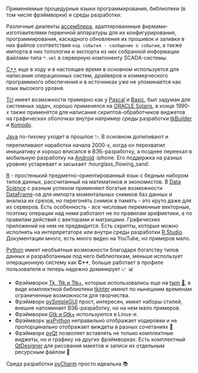 Применяемые процедурные языки программирования, библиотеки (в том числе фрэймворки) и среды разработки:

Различные диалекты [ассемблера](https://en.wikipedia.org/wiki/Assembly_language#Assembler), адаптированнные фирмами-изготовителями первичной аппаратуры для их конфигурирования, программирования, каскадного обновления их прошивок и заливки в них файлов соответствия `код события - сообщение о событии`, а также импорта в них топологии и экспорта из них собранной информации файлами типа `*.xml` в серверную компоненту SCADA-системы.

[C++](https://isocpp.org/ "Перешел на него после Fortran-а в 1993-м году") еще в ходу и в настоящее время в основном используется для написания операционных систем, драйверов и коммерческого программного обеспечения и в источниках уже не упоминается как язык высокого уровня.

[Tcl](https://www.tcl.tk/about/language.html "Делал некоторые графические оболочки с помощью среды разработки tkBuilder") имеет возможности примерно как у [Pascal](https://en.wikipedia.org/wiki/Pascal_(programming_language)) и [Basic](https://en.wikipedia.org/wiki/BASIC), был задуман для системных задач, хорошо применялся на [ORACLE Solaris](https://en.wikipedia.org/wiki/Oracle_Solaris), в конце 1990-х также применятся для написания скриптов-обработчиков виджетов на графических оболочках внутри например среды разработки [tkBuilder](https://sourceforge.net/projects/tkbuilder84/) и [Komodo](https://www.activestate.com/products/komodo-ide/).

[Java](https://en.wikipedia.org/wiki/Java_(programming_language) "Начал изучать его вместе с Python-ом и вскоре понял, что Python значительно лучше и полностью перешел на него. Проект на нем - как правило вязанка папок с файлами, в том числе jar-иками. Сразу не сообразишь, где точка входа на исполнение и все остальное") по-тихому уходит в прошлое :chart_with_downwards_trend: В основном допиливают и перепиливают наработки начала 2000-х, когда он перехватил инициативу и хорошо вписался в ВЭБ-разработку, а позднее переехал в мобильную разработку на [Android](https://en.wikipedia.org/wiki/Android_(operating_system)) :iphone: Его поддержка на разных уровнях устаревает и засыхает :hourglass_flowing_sand:

[R](https://en.wikipedia.org/wiki/R_(programming_language) "Пробовал его для расчетов данных с SQL Server-а") - простенький предметно-ориентированный язык с бедным набором типов данных, рассчитанный на математиков и экономистов. В [Data Science](https://en.wikipedia.org/wiki/Data_science) с разным успехом применяют богатые возможности [DataFrame](https://www.rdocumentation.org/packages/base/versions/3.6.2/topics/data.frame)-ов для импорта моментальных снимков баз данных и анализа их срезов, но перегонять снимок в память - это круто даже для их серверов. Есть особенность - все числовые переменные векторные, поэтому операции над ними работают не по правилам арифметики, а по правилам действий с векторами и матрицами. Графических приложений на нем не предвидится. Есть скрипты, которые можно исполнять на интерпретаторе или внутри среды разработки [R Studio](https://en.wikipedia.org/wiki/RStudio "Еще сырая. Если зависает скрипт или одна вкладка, то виснет все. Если кодировка не ASCII и не win-1251, то лепит краказябру. В кадре терминала черным и красным шрифтом вываливает все, что надо и не надо. При занятости сервера СУБД его драйвер ждет несколько секунд и сбрасывает соединение. Для сравнения драйвер Python-а ждет часами и сутками"). Документации много, есть много видео на YouTube, но примеров мало.

[Python](https://www.python.org/ "Есть мнение, что в математических расчетах он медленнее C++, но не прилагаются замеры. Когда делал прикладные программы на C++, то в журналах были горы ошибок и предупреждений, на Python-е - там пусто. Установленные интерпретаторы и библиотеки по отдельности лучше не обновлять - возможны глюки. Виртуальное окружение (интерпретатор и библиотеки указанных в файле `requirements.txt` версий) во многопользовательской системе - временная вынужденная мера, от которой по возможности надо уходить, потому что пользователям на клиентах дается ярлык (символическая или мягкая ссылка) на скрипт с файлового сервера, ставятся интерпретатор и используемые с ним библиотеки, но раздавать или делать дубликаты виртуального окружения со всеми переделками разработчика всем клиентам как-то не по фэншую") имеет необъятные возможности благодаря богатству типов данных и разработанным под него библиотекам, меньше использует операционную систему как **C++**, больше работает в профиле пользователя и теперь надежно доминирует :chart_with_upwards_trend: :bar_chart: 

 + Фрэймворки [Tk, Ttk и Ttk+](https://en.wikipedia.org/wiki/Tk_(software)), которые использовались еще на [twm](https://en.wikipedia.org/wiki/Twm) [💬](https://gitlab.freedesktop.org/xorg/app/twm "Его исходники"), в виде комплектной библиотеки [tkinter](https://en.wikipedia.org/wiki/Tkinter) имеют по нынешним временам ограниченные возможности для творчества.
 + Фрэймворк [pySimpleGUI](https://www.pysimplegui.org/en/latest/) прост, интересен, имеет наборы стилей, внешне напоминает ВЭБ-разработку, но на нем мало примеров. 
 + Фрэймворки [Gtk и Gtk+](https://en.wikipedia.org/wiki/GTK "В настоящее время имеют ошибки. Библиотека pyGTK на Windows пока не ставится") используются в Linux-е. 
 + Фрэймворк [wxPython](https://en.wikipedia.org/wiki/WxPython) неправильно отображает кодировки и не пропорцинально отображает виждеты в разных сочетаниях 🌱 
 + Фрэймворк [pyQt](https://en.wikipedia.org/wiki/Qt_(software)) позволяет вставлять не только комплектные виджеты, но и графику на других фрэймворках. Есть комплектный [QtDesigner](https://doc.qt.io/qt-6/qtdesigner-manual.html) для рисования макетов и записи их отдельным ресурсным файлом :floppy_disk: 

Среда разработки [pyCharm](https://en.wikipedia.org/wiki/PyCharm) просто идеальна :books:
